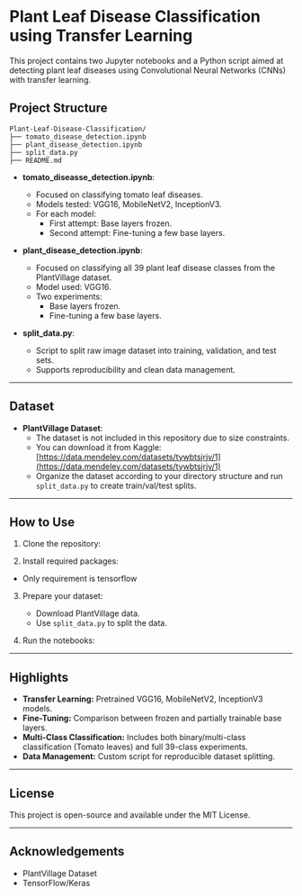 # Plant Leaf Disease Classification using Transfer Learning

This project contains two Jupyter notebooks and a Python script aimed at detecting plant leaf diseases using Convolutional Neural Networks (CNNs) with transfer learning.

## Project Structure

```
Plant-Leaf-Disease-Classification/
├── tomato_disease_detection.ipynb
├── plant_disease_detection.ipynb
├── split_data.py
├── README.md
```

- **tomato\_diseasse\_detection.ipynb**:

  - Focused on classifying tomato leaf diseases.
  - Models tested: VGG16, MobileNetV2, InceptionV3.
  - For each model:
    - First attempt: Base layers frozen.
    - Second attempt: Fine-tuning a few base layers.

- **plant\_disease\_detection.ipynb**:

  - Focused on classifying all 39 plant leaf disease classes from the PlantVillage dataset.
  - Model used: VGG16.
  - Two experiments:
    - Base layers frozen.
    - Fine-tuning a few base layers.

- **split\_data.py**:

  - Script to split raw image dataset into training, validation, and test sets.
  - Supports reproducibility and clean data management.

---

## Dataset

- **PlantVillage Dataset**:
  - The dataset is not included in this repository due to size constraints.
  - You can download it from Kaggle: [https://data.mendeley.com/datasets/tywbtsjrjv/1](https://data.mendeley.com/datasets/tywbtsjrjv/1)
  - Organize the dataset according to your directory structure and run `split_data.py` to create train/val/test splits.

---

## How to Use

1. Clone the repository:

2. Install required packages:
  - Only requirement is tensorflow

3. Prepare your dataset:

   - Download PlantVillage data.
   - Use `split_data.py` to split the data.

4. Run the notebooks:

---

## Highlights

- **Transfer Learning:** Pretrained VGG16, MobileNetV2, InceptionV3 models.
- **Fine-Tuning:** Comparison between frozen and partially trainable base layers.
- **Multi-Class Classification:** Includes both binary/multi-class classification (Tomato leaves) and full 39-class experiments.
- **Data Management:** Custom script for reproducible dataset splitting.

---

## License

This project is open-source and available under the MIT License.

---

## Acknowledgements

- PlantVillage Dataset
- TensorFlow/Keras


